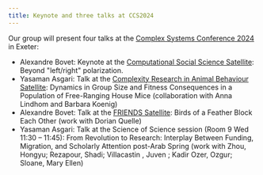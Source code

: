 ```yaml
---
title: Keynote and three talks at CCS2024
---
```


Our group will present four talks at the [Complex Systems Conference 2024](https://ccs24.cssociety.org/) in Exeter:

- Alexandre Bovet: Keynote at the [Computational Social Science Satellite](https://sites.google.com/view/css-ccs/): Beyond "left/right" polarization.
- Yasaman Asgari: Talk at the [Complexity Research in Animal Behaviour Satellite](https://sites.google.com/view/crab2024): Dynamics in Group Size and Fitness Consequences in a Population of Free-Ranging House Mice (collaboration with Anna Lindhom and Barbara Koenig)
- Alexandre Bovet: Talk at the [FRIENDS Satellite](https://signet-friends.github.io/): Birds of a Feather Block Each Other (work with Dorian Quelle)
- Yasaman Asgari: Talk at the Science of Science session (Room 9
Wed 11:30 – 11:45): From Revolution to Research: Interplay Between Funding, Migration, and Scholarly Attention post-Arab Spring (work with Zhou, Hongyu; Rezapour, Shadi; Villacastin , Juven ; Kadir Ozer, Ozgur; Sloane, Mary Ellen)
